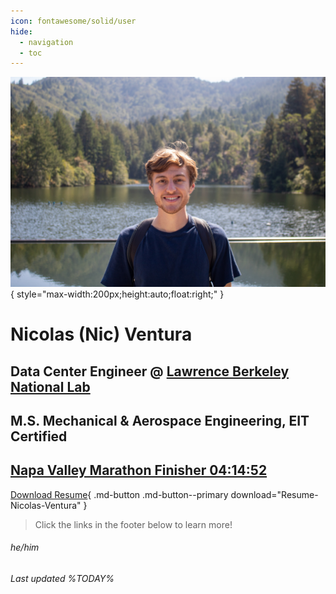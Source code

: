 ```yaml
---
icon: fontawesome/solid/user
hide:
  - navigation
  - toc
---
```


![Me](me.jpg){ style="max-width:200px;height:auto;float:right;" }

# Nicolas (Nic) Ventura

## Data Center Engineer @ [Lawrence Berkeley National Lab](https://www.lbl.gov/)

## M.S. Mechanical & Aerospace Engineering, EIT Certified

## [Napa Valley Marathon Finisher 04:14:52](https://results.svetiming.com/napa-valley-marathon/events/2023/kaiser-permanente-napa-valley-marathon/1311/entrant?share=1)

[Download Resume](Resume.pdf){ .md-button .md-button--primary download="Resume-Nicolas-Ventura" }

> Click the links in the footer below to learn more!

###### he/him

###### Last updated %TODAY%